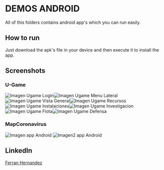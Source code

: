 # DEMOS ANDROID
All of this folders contains android app's which you can run easily.

## How to run
Just download the apk's file in your device and then execute it to install the app.

## Screenshots
### U-Game 
![Imagen Ugame Login](https://github.com/Ferranv3/Demos-Android/blob/master/Screenshots/UgameLogin.png)![Imagen Ugame Menu Lateral](https://github.com/Ferranv3/Demos-Android/blob/master/Screenshots/Menulateral.png)![Imagen Ugame Vista General](https://github.com/Ferranv3/Demos-Android/blob/master/Screenshots/VistaGeneral.png)![Imagen Ugame Recursos](https://github.com/Ferranv3/Demos-Android/blob/master/Screenshots/Recursos.png)![Imagen Ugame Instalaciones](https://github.com/Ferranv3/Demos-Android/blob/master/Screenshots/Instalaciones.png)![Imagen Ugame Investigacion](https://github.com/Ferranv3/Demos-Android/blob/master/Screenshots/Investigacion.png)![Imagen Ugame Flota](https://github.com/Ferranv3/Demos-Android/blob/master/Screenshots/Flota.png)![Imagen Ugame Defensa](https://github.com/Ferranv3/Demos-Android/blob/master/Screenshots/Defensa.png)

### MapCoronavirus
![Imagen app Android](https://github.com/Ferranv3/Demos-Android/blob/master/Screenshots/CapturaAppMapsCoronavirus.PNG) ![Imagen2 app Android](https://github.com/Ferranv3/Demos-Android/blob/master/Screenshots/Captura2AppMapsCoronavirus.PNG)

## LinkedIn
[Ferran Hernandez](https://es.linkedin.com/in/ferran-hernández-510642187)
